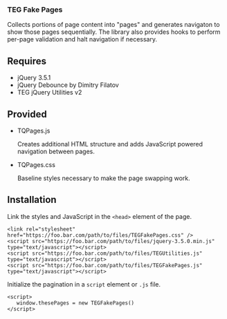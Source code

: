 ### TEG Fake Pages

Collects portions of page content into &quot;pages&quot; and generates navigaton to show those pages sequentially. The library also provides hooks to perform per-page validation and halt navigation if necessary.

## Requires

* jQuery 3.5.1
* jQuery Debounce by Dimitry Filatov
* TEG jQuery Utilities v2

## Provided

* TQPages.js

  Creates additional HTML structure and adds JavaScript powered navigation between pages.


* TQPages.css

  Baseline styles necessary to make the page swapping work.

## Installation

Link the styles and JavaScript in the `<head>` element of the page. 

```
<link rel="stylesheet" href="https://foo.bar.com/path/to/files/TEGFakePages.css" />
<script src="https://foo.bar.com/path/to/files/jquery-3.5.0.min.js" type="text/javascript"></script>
<script src="https://foo.bar.com/path/to/files/TEGUtilities.js" type="text/javascript"></script>
<script src="https://foo.bar.com/path/to/files/TEGFakePages.js" type="text/javascript"></script>
```

Initialize the pagination in a `script` element or `.js` file.

```
<script>
   window.thesePages = new TEGFakePages()
</script>
```